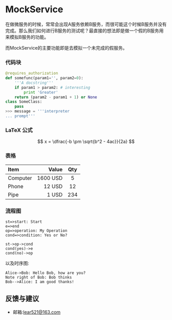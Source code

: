 # MockService
在做微服务的时候，常常会出现A服务依赖B服务，而很可能这个时候B服务并没有完成。那么我们如何进行B服务的测试呢？最直接的想法即是做一个假的B服务用来模拟B服务的功能。

而MockService的主要功能即是去模拟一个未完成的假服务。

### 代码块
``` python
@requires_authorization
def somefunc(param1='', param2=0):
    '''A docstring'''
    if param1 > param2: # interesting
        print 'Greater'
    return (param2 - param1 + 1) or None
class SomeClass:
    pass
>>> message = '''interpreter
... prompt'''
```
### LaTeX 公式
$$	x = \dfrac{-b \pm \sqrt{b^2 - 4ac}}{2a} $$

### 表格
| Item      |    Value | Qty  |
| :-------- | --------:| :--: |
| Computer  | 1600 USD |  5   |
| Phone     |   12 USD |  12  |
| Pipe      |    1 USD | 234  |

### 流程图
```flow
st=>start: Start
e=>end
op=>operation: My Operation
cond=>condition: Yes or No?

st->op->cond
cond(yes)->e
cond(no)->op
```

以及时序图:

```sequence
Alice->Bob: Hello Bob, how are you?
Note right of Bob: Bob thinks
Bob-->Alice: I am good thanks!
```
## 反馈与建议
- 邮箱:<lear521@163.com>

